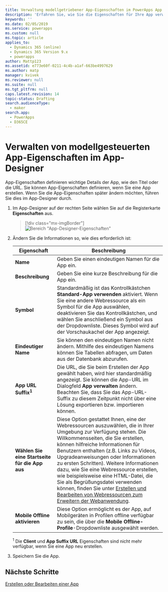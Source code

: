 ```yaml
---
title: Verwaltung modellgetriebener App-Eigenschaften im PowerApps App Designer | MicrosoftDocs
description: 'Erfahren Sie, wie Sie die Eigenschaften für Ihre App verwalten'
keywords: ''
ms.date: 02/05/2019
ms.service: powerapps
ms.custom: null
ms.topic: article
applies_to:
  - Dynamics 365 (online)
  - Dynamics 365 Version 9.x
  - powerapps
author: Mattp123
ms.assetid: e773e60f-0211-4c4b-a1af-663be4997629
ms.author: matp
manager: kvivek
ms.reviewer: null
ms.suite: null
ms.tgt_pltfrm: null
caps.latest.revision: 14
topic-status: Drafting
search.audienceType:
  - maker
search.app:
  - PowerApps
  - D365CE
---
```


# <a name="manage-model-driven-app-properties-in-the-app-designer"></a>Verwalten von modellgesteuerten App-Eigenschaften im App-Designer

App-Eigenschaften definieren wichtige Details der App, wie den Titel oder die URL. Sie können App-Eigenschaften definieren, wenn Sie eine App erstellen. Wenn Sie die App-Eigenschaften später ändern möchten, führen Sie dies im App-Designer durch.  
  
1.  Im App-Designer auf der rechten Seite wählen Sie auf die Registerkarte **Eigenschaften** aus.  

    > [!div class="mx-imgBorder"] 
    > ![Bereich "App-Designer-Eigenschaften"](media/app-designer-properties-tab.png "Bereich \"App-Designer-Eigenschaften\"")  
  
2.  Ändern Sie die Informationen so, wie dies erforderlich ist:  

    |Eigenschaft|Beschreibung|  
    |--------------|-----------------|
    |**Name**|Geben Sie einen eindeutigen Namen für die App ein.|  
    |**Beschreibung**|Geben Sie eine kurze Beschreibung für die App ein.|  
    |**Symbol**|Standardmäßig ist das Kontrollkästchen **Standard-App verwenden** aktiviert. Wenn Sie eine andere Webressource als ein Symbol für die App auswählen, deaktivieren Sie das Kontrollkästchen, und wählen Sie anschließend ein Symbol aus der Dropdownliste. Dieses Symbol wird auf der Vorschaukachel der App angezeigt.|
    |**Eindeutiger Name**| Sie können den eindeutigen Namen nicht ändern. Mithilfe des eindeutigen Namens können Sie Tabellen abfragen, um Daten aus der Datenbank abzurufen.|
    |**App URL Suffix<sup>1</sup>**| Die URL, die Sie beim Erstellen der App gewählt haben, wird hier standardmäßig angezeigt. Sie können die App-URL im Dialogfeld **App verwalten** ändern. Beachten Sie, dass Sie das App-URL-Suffix zu diesem Zeitpunkt nicht über eine Lösung exportieren bzw. importieren können.|
    |**Wählen Sie eine Startseite für die App aus**|Diese Option gestattet Ihnen, eine der Webressourcen auszuwählen, die in Ihrer Umgebung zur Verfügung stehen. Die Willkommensseiten, die Sie erstellen, können hilfreiche Informationen für Benutzern enthalten (z.B. Links zu Videos, Upgradeanweisungen oder Informationen zu ersten Schritten). Weitere Informationen dazu, wie Sie eine Webressource erstellen, wie beispielsweise eine HTML-Datei, die Sie als Begrüßungsdatei verwenden können, finden Sie unter [Erstellen und Bearbeiten von Webressourcen zum Erweitern der Webanwendung](create-edit-web-resources.md).|
    |**Mobile Offline aktivieren**|Diese Option ermöglicht es der App, auf Mobilgeräten in Profilen offline verfügbar zu sein, die über die **Mobile Offline-Profile**-Dropdownliste ausgewählt werden.|

    <sup>1</sup> Die **Client** und **App Suffix URL** Eigenschaften sind nicht mehr verfügbar, wenn Sie eine App neu erstellen.
3.  Speichern Sie die App.  
  
## <a name="next-steps"></a>Nächste Schritte  
 [Erstellen oder Bearbeiten einer App](create-edit-app.md)
